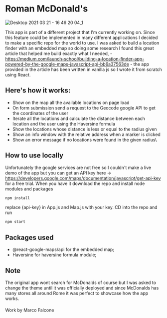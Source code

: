 # Roman McDonald's

![Desktop 2021 03 21 - 16 46 20 04_1](https://user-images.githubusercontent.com/61291681/111911736-0ed47000-8a67-11eb-9b59-b1db49ba9875.gif)

This app is part of a different project that I'm currently working on. Since this feature could be implemented in many different applications I decided to make a specific repo for the world to use. I was asked to build a location finder with an embedded map so doing some research I found this great article that helped me build exactly what I needed, - https://medium.com/launch-school/building-a-location-finder-app-powered-by-the-google-maps-javascript-api-bb6a37563de - the app provided in the article has been written in vanilla js so I wrote it from scratch using React.

## Here's how it works:
- Show on the map all the available locations on page load
- On form submission send a request to the Geocode google API to get the coordinates of the user
- Iterate all the locations and calculate the distance between each location and the user using the Haversine formula
- Show the locations whose distance is less or equal to the radius given
- Show an info window with the relative address when a marker is clicked
- Show an error message if no locations were found in the given radius\

## How to use locally
Unfortunately the google services are not free so I couldn't make a live demo of the app but you can get an API key here -> https://developers.google.com/maps/documentation/javascript/get-api-key for a free trial. When you have it download the repo and install node modules and packages
```bash
npm install
```
replace {api-key} in App.js and Map.js with your key.
CD into the repo and run
```bash
npm start
```

## Packages used
- @react-google-maps/api for the embedded map;
- Haversine for haversine formula module;

## Note
The original app wont search for McDonalds of course but I was asked to change the theme until it was officially deployed and since McDonalds has many stores all around Rome it was perfect to showcase how the app works.

####
Work by Marco Falcone
